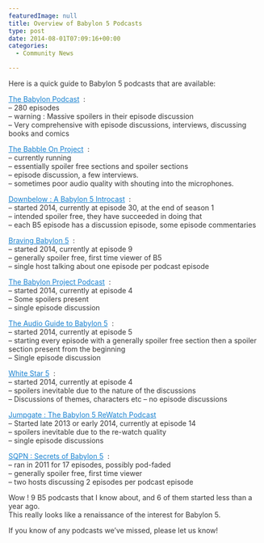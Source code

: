 ```yaml
---
featuredImage: null
title: Overview of Babylon 5 Podcasts
type: post
date: 2014-08-01T07:09:16+00:00
categories:
  - Community News

---
```

<p style="color: #373737">
  Here is a quick guide to Babylon 5 podcasts that are available:
</p>

<p style="color: #373737">
  <a style="font-weight: inherit;font-style: inherit;color: #1982d1" href="http://www.babylonpodcast.com/">The Babylon Podcast</a>  :<br /> &#8211; 280 episodes<br /> &#8211; warning : Massive spoilers in their episode discussion<br /> &#8211; Very comprehensive with episode discussions, interviews, discussing books and comics
</p>

<p style="color: #373737">
  <a style="font-weight: inherit;font-style: inherit;color: #1982d1" href="http://www.geekplanetonline.com/hosting/originals/babbleon/">The Babble On Project</a>  :<br /> &#8211; currently running<br /> &#8211; essentially spoiler free sections and spoiler sections<br /> &#8211; episode discussion, a few interviews.<br /> &#8211; sometimes poor audio quality with shouting into the microphones.
</p>

<p style="color: #373737">
  <a style="font-weight: inherit;font-style: inherit;color: #1982d1" href="http://downbelowpodcast.com/">Downbelow : A Babylon 5 Introcast</a>  :<br /> &#8211; started 2014, currently at episode 30, at the end of season 1<br /> &#8211; intended spoiler free, they have succeeded in doing that<br /> &#8211; each B5 episode has a discussion episode, some episode commentaries
</p>

<p style="color: #373737">
  <a style="font-weight: inherit;font-style: inherit;color: #1982d1" href="http://bravingbabylon5.libsyn.com/">Braving Babylon 5</a>  :<br /> &#8211; started 2014, currently at episode 9<br /> &#8211; generally spoiler free, first time viewer of B5<br /> &#8211; single host talking about one episode per podcast episode
</p>

<p style="color: #373737">
  <a style="font-weight: inherit;font-style: inherit;color: #1982d1" href="http://babylonprojectpodcast.wordpress.com/">The Babylon Project Podcast</a>  :<br /> &#8211; started 2014, currently at episode 4<br /> &#8211; Some spoilers present<br /> &#8211; single episode discussion
</p>

<p style="color: #373737">
  <a style="font-weight: inherit;font-style: inherit;color: #1982d1" href="http://b5audioguide.com/">The Audio Guide to Babylon 5</a>  :<br /> &#8211; started 2014, currently at episode 5<br /> &#8211; starting every episode with a generally spoiler free section then a spoiler section present from the beginning<br /> &#8211; Single episode discussion
</p>

<p style="color: #373737">
  <a style="font-weight: inherit;font-style: inherit;color: #1982d1" href="http://whitestarfive.com/">White Star 5</a>  :<br /> &#8211; started 2014, currently at episode 4<br /> &#8211; spoilers inevitable due to the nature of the discussions<br /> &#8211; Discussions of themes, characters etc – no episode discussions
</p>

<p style="color: #373737">
  <a style="font-weight: inherit;font-style: inherit;color: #1982d1" href="http://jumpgateblog.wordpress.com/">Jumpgate : The Babylon 5 ReWatch Podcast</a><br /> &#8211; Started late 2013 or early 2014, currently at episode 14<br /> &#8211; spoilers inevitable due to the re-watch quality<br /> &#8211; single episode discussions
</p>

<p style="color: #373737">
  <a style="font-weight: inherit;font-style: inherit;color: #1982d1" href="http://archives.sqpn.com/category/babylon5/">SQPN : Secrets of Babylon 5</a>  :<br /> &#8211; ran in 2011 for 17 episodes, possibly pod-faded<br /> &#8211; generally spoiler free, first time viewer<br /> &#8211; two hosts discussing 2 episodes per podcast episode
</p>

<p style="color: #373737">
  Wow ! 9 B5 podcasts that I know about, and 6 of them started less than a year ago.<br /> This really looks like a renaissance of the interest for Babylon 5.
</p>

<p style="color: #373737">
  If you know of any podcasts we&#8217;ve missed, please let us know!
</p>
